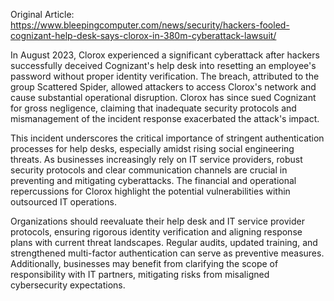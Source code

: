 Original Article: https://www.bleepingcomputer.com/news/security/hackers-fooled-cognizant-help-desk-says-clorox-in-380m-cyberattack-lawsuit/

In August 2023, Clorox experienced a significant cyberattack after hackers successfully deceived Cognizant's help desk into resetting an employee's password without proper identity verification. The breach, attributed to the group Scattered Spider, allowed attackers to access Clorox's network and cause substantial operational disruption. Clorox has since sued Cognizant for gross negligence, claiming that inadequate security protocols and mismanagement of the incident response exacerbated the attack's impact.

This incident underscores the critical importance of stringent authentication processes for help desks, especially amidst rising social engineering threats. As businesses increasingly rely on IT service providers, robust security protocols and clear communication channels are crucial in preventing and mitigating cyberattacks. The financial and operational repercussions for Clorox highlight the potential vulnerabilities within outsourced IT operations.

Organizations should reevaluate their help desk and IT service provider protocols, ensuring rigorous identity verification and aligning response plans with current threat landscapes. Regular audits, updated training, and strengthened multi-factor authentication can serve as preventive measures. Additionally, businesses may benefit from clarifying the scope of responsibility with IT partners, mitigating risks from misaligned cybersecurity expectations.